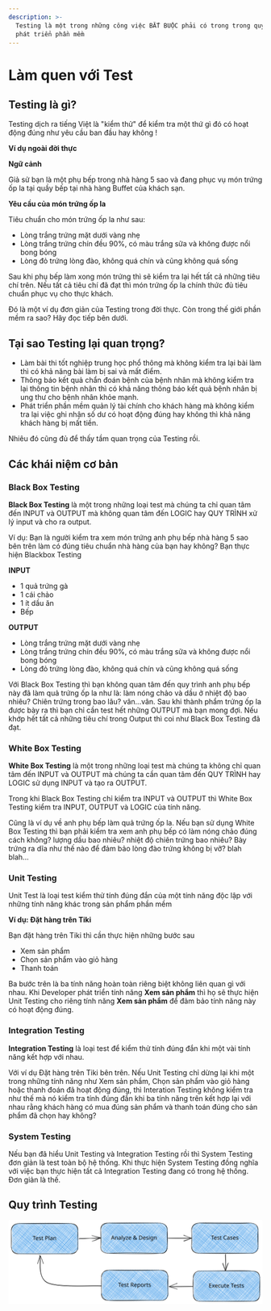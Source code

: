 ```yaml
---
description: >-
  Testing là một trong những công việc BẮT BUỘC phải có trong trong quy trình
  phát triển phần mềm
---
```


# Làm quen với Test

## Testing là gì?

Testing dịch ra tiếng Việt là "kiểm thử" để kiểm tra một thứ gì đó có hoạt động đúng như yêu cầu ban đầu hay không !

**Ví dụ ngoài đời thực**

**Ngữ cảnh**

Giả sử bạn là một phụ bếp trong nhà hàng 5 sao và đang phục vụ món trứng ốp la tại quầy bếp tại nhà hàng Buffet của khách sạn.&#x20;

**Yêu cầu của món trứng ốp la**

Tiêu chuẩn cho món trứng ốp la như sau:

* Lòng trắng trứng mặt dưới vàng nhẹ
* Lòng trắng trứng chín đều 90%, có màu trắng sữa và không được nổi bong bóng
* Lòng đỏ trứng lòng đào, không quá chín và cũng không quá sống

Sau khi phụ bếp làm xong món trứng thì sẽ kiểm tra lại hết tất cả những tiêu chí trên. Nếu tất cả tiêu chí đã đạt thì món trứng ốp la chính thức đủ tiêu chuẩn phục vụ cho thực khách.

Đó là một ví dụ đơn giản của Testing trong đời thực. Còn trong thế giới phần mềm ra sao? Hãy đọc tiếp bên dưới.

## Tại sao Testing lại quan trọng?

* Làm bài thi tốt nghiệp trung học phổ thông mà không kiểm tra lại bài làm thì có khả năng bài làm bị sai và mất điểm.
* Thông báo kết quả chẩn đoán bệnh của bệnh nhân mà không kiểm tra lại thông tin bệnh nhân thì có khả năng thông báo kết quả bệnh nhân bị ung thư cho bệnh nhân khỏe mạnh.
* Phát triển phần mềm quản lý tài chính cho khách hàng mà không kiểm tra lại việc ghi nhận số dư có hoạt động đúng hay không thì khả năng khách hàng bị mất tiền.

Nhiêu đó cũng đủ để thấy tầm quan trọng của Testing rồi.&#x20;

## Các khái niệm cơ bản

### Black Box Testing

**Black Box Testing** là một trong những loại test mà chúng ta chỉ quan tâm đến INPUT và OUTPUT mà không quan tâm đến LOGIC hay QUY TRÌNH xử lý input và cho ra output.

Ví dụ: Bạn là người kiểm tra xem món trứng anh phụ bếp nhà hàng 5 sao bên trên làm có đúng tiêu chuẩn nhà hàng của bạn hay không? Bạn thực hiện Blackbox Testing

**INPUT**

* 1 quả trứng gà
* 1 cái chảo
* 1 ít dầu ăn
* Bếp

**OUTPUT**

* Lòng trắng trứng mặt dưới vàng nhẹ
* Lòng trắng trứng chín đều 90%, có màu trắng sữa và không được nổi bong bóng
* Lòng đỏ trứng lòng đào, không quá chín và cũng không quá sống

Với Black Box Testing thì bạn không quan tâm đến quy trình anh phụ bếp này đã làm quả trứng ốp la như là: làm nóng chảo và dầu ở nhiệt độ bao nhiêu? Chiên trứng trong bao lâu? vân...vân. Sau khi thành phẩm trứng ốp la được bày ra thì bạn chỉ cần test hết những OUTPUT mà bạn mong đợi. Nếu khớp hết tất cả những tiêu chí trong Output thì coi như Black Box Testing đã đạt.

### White Box Testing

**White Box Testing** là một trong những loại test mà chúng ta không chỉ quan tâm đến INPUT và OUTPUT mà chúng ta cần quan tâm đến QUY TRÌNH hay LOGIC sử dụng INPUT và tạo ra OUTPUT.&#x20;

Trong khi Black Box Testing chỉ kiểm tra INPUT và OUTPUT thì White Box Testing kiểm tra INPUT, OUTPUT và LOGIC của tính năng.&#x20;

Cũng là ví dụ về anh phụ bếp làm quả trứng ốp la. Nếu bạn sử dụng White Box Testing thì bạn phải kiểm tra xem anh phụ bếp có làm nóng chảo đúng cách không? lượng dầu bao nhiêu? nhiệt độ chiên trứng bao nhiêu? Bày trứng ra dĩa như thế nào để đảm bảo lòng đào trứng không bị vỡ? blah blah...

### Unit Testing

Unit Test là loại test kiểm thử tính đúng đắn của một tính năng độc lập với những tính năng khác trong sản phẩm phần mềm

**Ví dụ: Đặt hàng trên Tiki**

&#x20;Bạn đặt hàng trên Tiki thì cần thực hiện những bước sau

* Xem sản phẩm&#x20;
* Chọn sản phẩm vào giỏ hàng
* Thanh toán

Ba bước trên là ba tính năng hoàn toàn riêng biệt không liên quan gì với nhau. Khi Developer  phát triển tính năng **Xem sản phẩm** thì họ sẽ thực hiện Unit Testing cho riêng tính năng **Xem sản phẩm** để đảm bảo tính năng này có hoạt động đúng.&#x20;

### Integration Testing

**Integration Testing** là loại test để kiểm thử tính đúng đắn khi một vài tính năng kết hợp với nhau.

Với ví dụ Đặt hàng trên Tiki bên trên. Nếu Unit Testing chỉ dừng lại khi một trong những tính năng như Xem sản phầm, Chọn sản phẩm vào giỏ hàng hoặc thanh đoán đã hoạt động đúng, thì Interation Testing không kiểm tra như thế mà nó kiểm tra tính đúng đắn khi ba tính năng trên kết hợp lại với nhau rằng khách hàng có mua đúng sản phẩm và thanh toán đúng cho sản phẩm đã chọn hay không?

### System Testing

Nếu bạn đã hiểu Unit Testing và Integration Testing rồi thì System Testing đơn giản là test toàn bộ hệ thống. Khi thực hiện System Testing đồng nghĩa với việc bạn thực hiện tất cả Integration Testing đang có trong hệ thống. Đơn giản là thế.

## Quy trình Testing

<img src="../.gitbook/assets/file.excalidraw.svg" alt="Quy trình Testing" class="gitbook-drawing">



